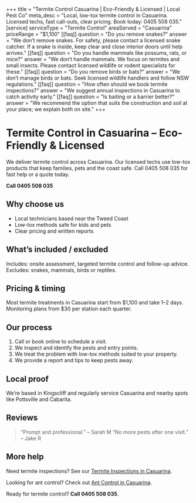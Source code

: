 +++
title = "Termite Control Casuarina | Eco-Friendly & Licensed | Local Pest Co"
meta_desc = "Local, low-tox termite control in Casuarina. Licensed techs, fast call-outs, clear pricing. Book today: 0405 508 035."
[service]
serviceType = "Termite Control"
areaServed = "Casuarina"
priceRange = "$1,100"
[[faq]]
question = "Do you remove snakes?"
answer = "We don’t remove snakes. For safety, please contact a licensed snake catcher. If a snake is inside, keep clear and close interior doors until help arrives."
[[faq]]
question = "Do you handle mammals like possums, rats, or mice?"
answer = "We don’t handle mammals. We focus on termites and small insects. Please contact licensed wildlife or rodent specialists for these."
[[faq]]
question = "Do you remove birds or bats?"
answer = "We don’t manage birds or bats. Seek licensed wildlife handlers and follow NSW regulations."
[[faq]]
question = "How often should we book termite inspections?"
answer = "We suggest annual inspections in Casuarina to catch activity early."
[[faq]]
question = "Is baiting or a barrier better?"
answer = "We recommend the option that suits the construction and soil at your place; we explain both on site."
+++

# Termite Control in Casuarina – Eco-Friendly & Licensed

We deliver termite control across Casuarina. Our licensed techs use low-tox
products that keep families, pets and the coast safe. Call 0405 508 035 for fast
help or a quote today.

**Call 0405 508 035**

## Why choose us

- Local technicians based near the Tweed Coast
- Low-tox methods safe for kids and pets
- Clear pricing and written reports

## What’s included / excluded

Includes: onsite assessment, targeted termite control and follow-up advice. Excludes: snakes, mammals, birds or reptiles.

## Pricing & timing

Most termite treatments in Casuarina start from $1,100 and take 1–2 days. Monitoring plans from $30 per station each quarter.

## Our process

1. Call or book online to schedule a visit.
2. We inspect and identify the pests and entry points.
3. We treat the problem with low-tox methods suited to your property.
4. We provide a report and tips to keep pests away.

## Local proof

We’re based in Kingscliff and regularly service Casuarina and nearby spots like Pottsville and Cabarita.

## Reviews

> “Prompt and professional.” – Sarah M
> “No more pests after one visit.” – Jake R

## More help

Need termite inspections? See our [Termite Inspections in Casuarina](/termite-inspections-casuarina/).

Looking for ant control? Check out [Ant Control in Casuarina](/ant-control-casuarina/).

Ready for termite control? **Call 0405 508 035**.
